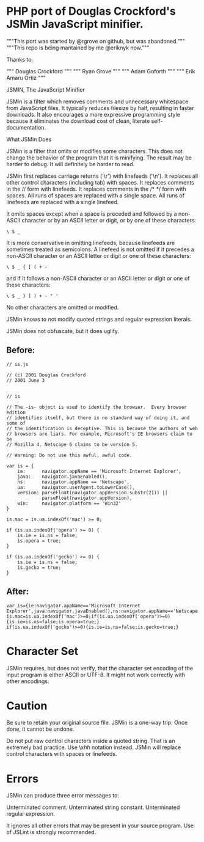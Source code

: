 PHP port of Douglas Crockford's JSMin JavaScript minifier.
========

"""This port was started by @rgrove on github, but was abandoned."""
"""This repo is being mantained by me @eriknyk now."""

Thanks to:

""" Douglas Crockford """
""" Ryan Grove """
""" Adam Goforth """
""" Erik Amaru Ortiz """

JSMIN, The JavaScript Minifier

JSMin is a filter which removes comments and unnecessary whitespace from
JavaScript files. It typically reduces filesize by half, resulting in faster
downloads. It also encourages a more expressive programming style because it
eliminates the download cost of clean, literate self-documentation.

What JSMin Does

JSMin is a filter that omits or modifies some characters. This does not change
the behavior of the program that it is minifying. The result may be harder to
debug. It will definitely be harder to read.

JSMin first replaces carriage returns ('\r') with linefeeds ('\n'). It replaces
all other control characters (including tab) with spaces. It replaces comments
in the // form with linefeeds. It replaces comments in the /* */ form with
spaces. All runs of spaces are replaced with a single space. All runs of
linefeeds are replaced with a single linefeed.

It omits spaces except when a space is preceded and followed by a non-ASCII
character or by an ASCII letter or digit, or by one of these characters:

    \ $ _

It is more conservative in omitting linefeeds, because linefeeds are sometimes
treated as semicolons. A linefeed is not omitted if it precedes a non-ASCII
character or an ASCII letter or digit or one of these characters:

    \ $ _ { [ ( + -

and if it follows a non-ASCII character or an ASCII letter or digit or one of
these characters:

    \ $ _ } ] ) + - " '

No other characters are omitted or modified.

JSMin knows to not modify quoted strings and regular expression literals.

JSMin does not obfuscate, but it does uglify.

Before:
---
    // is.js

    // (c) 2001 Douglas Crockford
    // 2001 June 3


    // is

    // The -is- object is used to identify the browser.  Every browser edition
    // identifies itself, but there is no standard way of doing it, and some of
    // the identification is deceptive. This is because the authors of web
    // browsers are liars. For example, Microsoft's IE browsers claim to be
    // Mozilla 4. Netscape 6 claims to be version 5.

    // Warning: Do not use this awful, awful code.

    var is = {
        ie:      navigator.appName == 'Microsoft Internet Explorer',
        java:    navigator.javaEnabled(),
        ns:      navigator.appName == 'Netscape',
        ua:      navigator.userAgent.toLowerCase(),
        version: parseFloat(navigator.appVersion.substr(21)) ||
                 parseFloat(navigator.appVersion),
        win:     navigator.platform == 'Win32'
    }

    is.mac = is.ua.indexOf('mac') >= 0;

    if (is.ua.indexOf('opera') >= 0) {
        is.ie = is.ns = false;
        is.opera = true;
    }

    if (is.ua.indexOf('gecko') >= 0) {
        is.ie = is.ns = false;
        is.gecko = true;
    }

After:
---

    var is={ie:navigator.appName=='Microsoft Internet Explorer',java:navigator.javaEnabled(),ns:navigator.appName=='Netscape',ua:navigator.userAgent.toLowerCase(),version:parseFloat(navigator.appVersion.substr(21))||parseFloat(navigator.appVersion),win:navigator.platform=='Win32'}
    is.mac=is.ua.indexOf('mac')>=0;if(is.ua.indexOf('opera')>=0){is.ie=is.ns=false;is.opera=true;}
    if(is.ua.indexOf('gecko')>=0){is.ie=is.ns=false;is.gecko=true;}

Character Set
======

JSMin requires, but does not verify, that the character set encoding of the
input program is either ASCII or UTF-8. It might not work correctly with other
encodings.

Caution
======

Be sure to retain your original source file. JSMin is a one-way trip: Once done,
it cannot be undone.

Do not put raw control characters inside a quoted string. That is an extremely
bad practice. Use \x<i>hh</i> notation instead. JSMin will replace control
characters with spaces or linefeeds.

Errors
======

JSMin can produce three error messages to:

Unterminated comment.
Unterminated string constant.
Unterminated regular expression.

It ignores all other errors that may be present in your source program.
Use of JSLint is strongly recommended.
